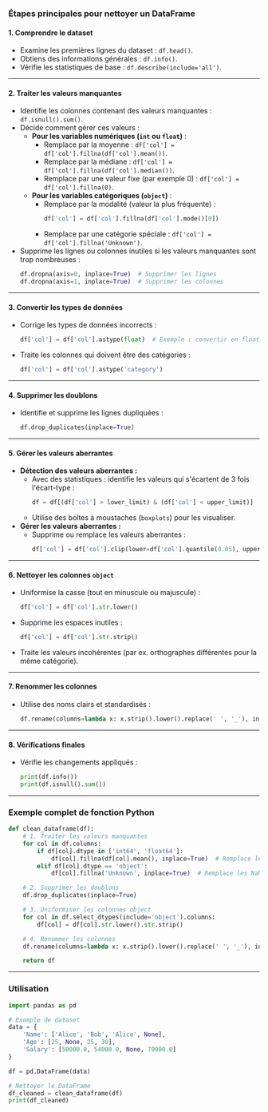 ### Étapes principales pour nettoyer un DataFrame

#### 1. **Comprendre le dataset**
   - Examine les premières lignes du dataset : `df.head()`.
   - Obtiens des informations générales : `df.info()`.
   - Vérifie les statistiques de base : `df.describe(include='all')`.

---

#### 2. **Traiter les valeurs manquantes**
   - Identifie les colonnes contenant des valeurs manquantes : `df.isnull().sum()`.
   - Décide comment gérer ces valeurs :
     - **Pour les variables numériques (`int` ou `float`)** :
       - Remplace par la moyenne : `df['col'] = df['col'].fillna(df['col'].mean())`.
       - Remplace par la médiane : `df['col'] = df['col'].fillna(df['col'].median())`.
       - Remplace par une valeur fixe (par exemple 0) : `df['col'] = df['col'].fillna(0)`.
     - **Pour les variables catégoriques (`object`)** :
       - Remplace par la modalité (valeur la plus fréquente) : 
         ```python
         df['col'] = df['col'].fillna(df['col'].mode()[0])
         ```
       - Remplace par une catégorie spéciale : `df['col'] = df['col'].fillna('Unknown')`.
   - Supprime les lignes ou colonnes inutiles si les valeurs manquantes sont trop nombreuses :
     ```python
     df.dropna(axis=0, inplace=True)  # Supprimer les lignes
     df.dropna(axis=1, inplace=True)  # Supprimer les colonnes
     ```

---

#### 3. **Convertir les types de données**
   - Corrige les types de données incorrects :
     ```python
     df['col'] = df['col'].astype(float)  # Exemple : convertir en float
     ```
   - Traite les colonnes qui doivent être des catégories :
     ```python
     df['col'] = df['col'].astype('category')
     ```

---

#### 4. **Supprimer les doublons**
   - Identifie et supprime les lignes dupliquées :
     ```python
     df.drop_duplicates(inplace=True)
     ```

---

#### 5. **Gérer les valeurs aberrantes**
   - **Détection des valeurs aberrantes :**
     - Avec des statistiques : identifie les valeurs qui s'écartent de 3 fois l'écart-type :
       ```python
       df = df[(df['col'] > lower_limit) & (df['col'] < upper_limit)]
       ```
     - Utilise des boîtes à moustaches (`boxplots`) pour les visualiser.
   - **Gérer les valeurs aberrantes :**
     - Supprime ou remplace les valeurs aberrantes :
       ```python
       df['col'] = df['col'].clip(lower=df['col'].quantile(0.05), upper=df['col'].quantile(0.95))
       ```

---

#### 6. **Nettoyer les colonnes `object`**
   - Uniformise la casse (tout en minuscule ou majuscule) :
     ```python
     df['col'] = df['col'].str.lower()
     ```
   - Supprime les espaces inutiles :
     ```python
     df['col'] = df['col'].str.strip()
     ```
   - Traite les valeurs incohérentes (par ex. orthographes différentes pour la même catégorie).

---

#### 7. **Renommer les colonnes**
   - Utilise des noms clairs et standardisés :
     ```python
     df.rename(columns=lambda x: x.strip().lower().replace(' ', '_'), inplace=True)
     ```

---

#### 8. **Vérifications finales**
   - Vérifie les changements appliqués :
     ```python
     print(df.info())
     print(df.isnull().sum())
     ```

---

### Exemple complet de fonction Python

```python
def clean_dataframe(df):
    # 1. Traiter les valeurs manquantes
    for col in df.columns:
        if df[col].dtype in ['int64', 'float64']:
            df[col].fillna(df[col].mean(), inplace=True)  # Remplace les NaN par la moyenne
        elif df[col].dtype == 'object':
            df[col].fillna('Unknown', inplace=True)  # Remplace les NaN par 'Unknown'

    # 2. Supprimer les doublons
    df.drop_duplicates(inplace=True)

    # 3. Uniformiser les colonnes object
    for col in df.select_dtypes(include='object').columns:
        df[col] = df[col].str.lower().str.strip()

    # 4. Renommer les colonnes
    df.rename(columns=lambda x: x.strip().lower().replace(' ', '_'), inplace=True)

    return df
```

---

### Utilisation

```python
import pandas as pd

# Exemple de dataset
data = {
    'Name': ['Alice', 'Bob', 'Alice', None],
    'Age': [25, None, 25, 30],
    'Salary': [50000.0, 54000.0, None, 70000.0]
}

df = pd.DataFrame(data)

# Nettoyer le DataFrame
df_cleaned = clean_dataframe(df)
print(df_cleaned)
```